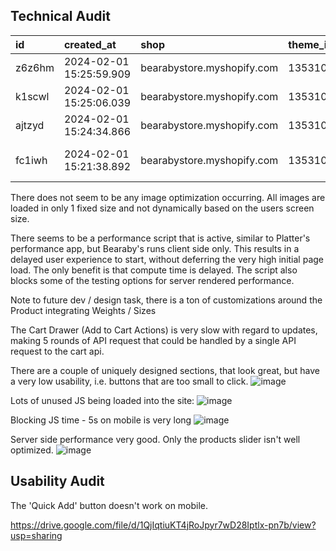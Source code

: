 ## Technical Audit

| id | created\_at | shop | theme\_id | url  | home\_mobile | product\_mobile | collection\_mobile | home\_desktop | product\_desktop | collection\_desktop |
| :--- | :--- | :--- | :--- | :--- | :--- | :--- | :--- | :--- | :--- | :--- |
| z6z6hm | 2024-02-01 15:25:59.909 | bearabystore.myshopify.com | 135310999738 | https://bearabystore.myshopify.com/products/the-napper?desktop  | 33 | 30 | 33 | 74 | 51 | 56 |
| k1scwl | 2024-02-01 15:25:06.039 | bearabystore.myshopify.com | 135310999738 | https://bearabystore.myshopify.com/products/the-napper?desktop  | 34 | 28 | 33 | 74 | 62 | 72 |
| ajtzyd | 2024-02-01 15:24:34.866 | bearabystore.myshopify.com | 135310999738 | https://bearabystore.myshopify.com/products/the-napper?desktop  | 34 | 28 | 32 | 75 | 57 | 72 |
| fc1iwh | 2024-02-01 15:21:38.892 | bearabystore.myshopify.com | 135310999738 | https://bearabystore.myshopify.com/products/the-napper?preview\_theme\_id=135310999738&desktop  | 32 | 27 | 28 | 61 | 48 | 62 |

There does not seem to be any image optimization occurring. All images are loaded in only 1 fixed size and not dynamically based on the users screen size.

There seems to be a performance script that is active, similar to Platter's performance app, but Bearaby's runs client side only. This results in a delayed user experience to start, without deferring the very high initial page load. The only benefit is that compute time is delayed. The script also blocks some of the testing options for server rendered performance.

Note to future dev / design task, there is a ton of customizations around the Product integrating Weights / Sizes

The Cart Drawer (Add to Cart Actions) is very slow with regard to updates, making 5 rounds of API request that could be handled by a single API request to the cart api.

There are a couple of uniquely designed sections, that look great, but have a very low usability, i.e. buttons that are too small to click.
![image](https://github.com/Framework-Labs-D2C/Bearaby-Audit/bearaby-1.png)

Lots of unused JS being loaded into the site:
![image](https://github.com/Framework-Labs-D2C/Bearaby-Audit/bearaby-2.png)

Blocking JS time - 5s on mobile is very long
![image](https://github.com/Framework-Labs-D2C/Bearaby-Audit/bearaby-3.png)

Server side performance very good. Only the products slider isn't well optimized.
![image](https://github.com/Framework-Labs-D2C/Bearaby-Audit/bearaby-4.png)


## Usability Audit

The 'Quick Add' button doesn't work on mobile. 

https://drive.google.com/file/d/1QjIqtiuKT4jRoJpyr7wD28Iptlx-pn7b/view?usp=sharing
